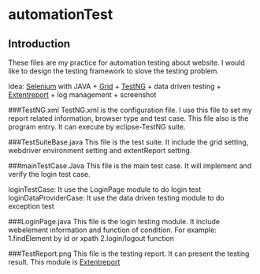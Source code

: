 # automationTest

## Introduction

These files are my practice for automation testing about website.
I would like to design the testing framework to slove the testing problem.

Idea: [Selenium](http://www.seleniumhq.org/) with JAVA + [Grid](http://www.seleniumhq.org/projects/grid/) + [TestNG](http://testng.org/doc/) + data driven testing + [Extentreport](http://extentreports.com/) + log management + screenshot

###TestNG.xml
TestNG.xml is the configuration file. I use this file to set my report related information, browser type and test case.
This file also is the program entry. It can execute by eclipse-TestNG suite. 

###TestSuiteBase.java
This file is the test suite.
It include the grid setting, webdriver environment setting and extentReport setting.

###mainTestCase.Java
This file is the main test case.
It will implement and verify the login test case.

loginTestCase: It use the LoginPage module to do login test
loginDataProviderCase: It use the data driven testing module to do exception test

###LoginPage.java
This file is the login testing module.
It include webelement information and function of condition. 
For example: 
1.findElement by id or xpath
2.login/logout function

###TestReport.png
This file is the testing report.
It can present the testing result.
This module is [Extentreport](http://extentreports.com/)
